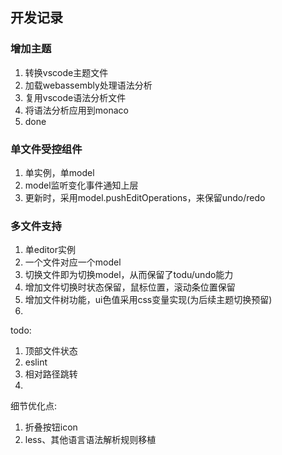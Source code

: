 ## 开发记录

### 增加主题
1. 转换vscode主题文件
2. 加载webassembly处理语法分析
3. 复用vscode语法分析文件
4. 将语法分析应用到monaco
5. done

### 单文件受控组件
1. 单实例，单model
2. model监听变化事件通知上层
3. 更新时，采用model.pushEditOperations，来保留undo/redo

### 多文件支持
1. 单editor实例
2. 一个文件对应一个model
3. 切换文件即为切换model，从而保留了todu/undo能力
4. 增加文件切换时状态保留，鼠标位置，滚动条位置保留
5. 增加文件树功能，ui色值采用css变量实现(为后续主题切换预留)
6. 


todo: 
1. 顶部文件状态
2. eslint
3. 相对路径跳转
4.

细节优化点:
1. 折叠按钮icon
2. less、其他语言语法解析规则移植